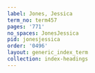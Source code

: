 ```yaml
---
label: Jones, Jessica
term_no: term457
pages: '771'
no_spaces: JonesJessica
pid: jonesjessica
order: '0496'
layout: generic_index_term
collection: index-headings
---
```

